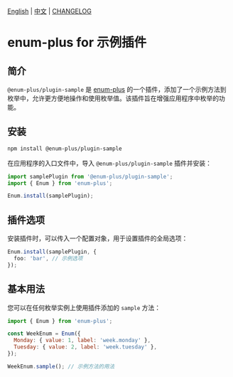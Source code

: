 <!-- markdownlint-disable MD001 MD009 MD033 MD041 -->

[English](./README.md) | [中文](./README.zh-CN.md) | [CHANGELOG](./CHANGELOG.md)

# enum-plus for 示例插件

## 简介

`@enum-plus/plugin-sample` 是 [enum-plus](https://github.com/shijistar/enum-plus) 的一个插件，添加了一个示例方法到枚举中，允许更方便地操作和使用枚举值。该插件旨在增强应用程序中枚举的功能。

## 安装

```bash
npm install @enum-plus/plugin-sample
```

在应用程序的入口文件中，导入 `@enum-plus/plugin-sample` 插件并安装：

```js
import samplePlugin from '@enum-plus/plugin-sample';
import { Enum } from 'enum-plus';

Enum.install(samplePlugin);
```

## 插件选项

安装插件时，可以传入一个配置对象，用于设置插件的全局选项：

```ts
Enum.install(samplePlugin, {
  foo: 'bar', // 示例选项
});
```

## 基本用法

您可以在任何枚举实例上使用插件添加的 `sample` 方法：

```js
import { Enum } from 'enum-plus';

const WeekEnum = Enum({
  Monday: { value: 1, label: 'week.monday' },
  Tuesday: { value: 2, label: 'week.tuesday' },
});

WeekEnum.sample(); // 示例方法的用法
```
